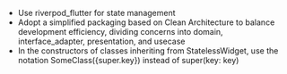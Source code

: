 - Use riverpod_flutter for state management
- Adopt a simplified packaging based on Clean Architecture to balance development efficiency, dividing concerns into domain, interface_adapter, presentation, and usecase
- In the constructors of classes inheriting from StatelessWidget, use the notation SomeClass({super.key}) instead of super(key: key)